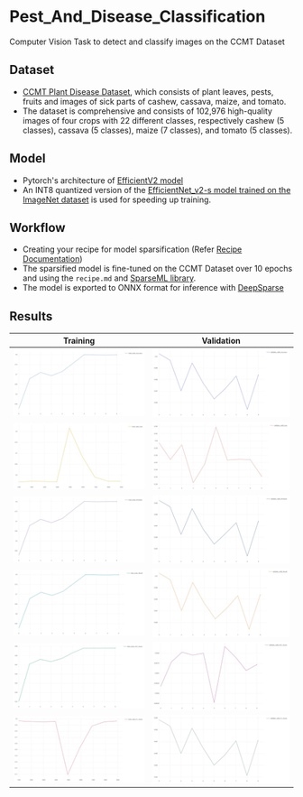 # Pest_And_Disease_Classification

Computer Vision Task to detect and classify images on the CCMT Dataset

## Dataset

- [CCMT Plant Disease Dataset](https://doi.org/10.1016/j.dib.2023.109306), which consists of plant leaves, pests, fruits and images of sick parts of cashew, cassava, maize, and tomato.
- The dataset is comprehensive and consists of 102,976 high-quality images of four crops with 22 different classes, respectively cashew (5 classes), cassava (5 classes), maize (7 classes), and tomato (5 classes).

## Model

- Pytorch's architecture of [EfficientV2 model](https://arxiv.org/abs/2104.00298)
- An INT8 quantized version of the [EfficientNet_v2-s model trained on the ImageNet dataset](https://sparsezoo.neuralmagic.com/models/efficientnet_v2-s-imagenet-base_quantized?hardware=deepsparse-c6i.12xlarge&comparison=efficientnet_v2-s-imagenet-base) is used for speeding up training.

## Workflow

- Creating your recipe for model sparsification (Refer [Recipe Documentation](https://github.com/neuralmagic/sparseml/blob/main/docs/source/recipes.md))
- The sparsified model is fine-tuned on the CCMT Dataset over 10 epochs and using the `recipe.md` and [SparseML library](https://github.com/neuralmagic/sparseml).
- The model is exported to ONNX format for inference with [DeepSparse](https://github.com/neuralmagic/deepsparse/blob/main/docs/user-guide/deepsparse-pipelines.md)

## Results

| Training                                         | Validation                                            |
| ------------------------------------------------ | ----------------------------------------------------- |
| ![Train Accuracy](/images/train_Accuracy.jpeg)   | ![Validation Accuracy](/images/valid_Accuracy.jpeg)   |
| ![Train Loss](/images/train_Loss.jpeg)           | ![Validation Loss](/images/valid_Loss.jpeg)           |
| ![Train Precision](/images/train_Precision.jpeg) | ![Validation Precision](/images/valid_Precision.jpeg) |
| ![Train Recall](/images/train_Recall.jpeg)       | ![Validation Recall](/images/valid_Recall.jpeg)       |
| ![Train AUC Score](/images/train_AUC_Score.jpeg) | ![Validation AUC Score](/images/valid_AUC_Score.jpeg) |
| ![Train F1 Score](/images/train_F1_Score.jpeg)   | ![Validation F1 Score](/images/valid_F1_Score.jpeg)   |
